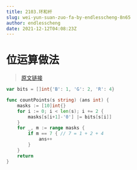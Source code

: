 ```yaml
---
title: 2103.环和杆
slug: wei-yun-suan-zuo-fa-by-endlesscheng-8n65
author: endlesscheng
date: 2021-12-12T04:08:23Z
---
```

# 位运算做法
 
> [原文链接](https://leetcode.cn/problems/rings-and-rods/solution/wei-yun-suan-zuo-fa-by-endlesscheng-8n65)
```go
var bits = []int{'B': 1, 'G': 2, 'R': 4}

func countPoints(s string) (ans int) {
	masks := [10]int{}
	for i := 0; i < len(s); i += 2 {
		masks[s[i+1]-'0'] |= bits[s[i]]
	}
	for _, m := range masks {
		if m == 7 { // 7 = 1 + 2 + 4
			ans++
		}
	}
	return
}
```

